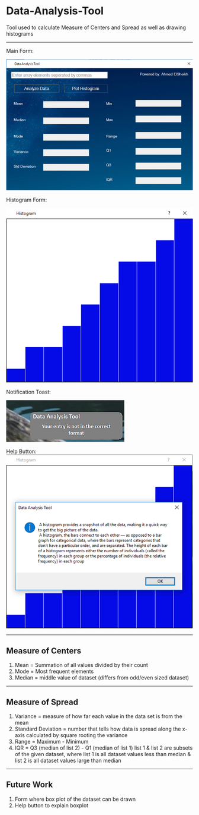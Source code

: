 # Data-Analysis-Tool
Tool used to calculate Measure of Centers and Spread as well as drawing histograms

---
Main Form:

![UI](https://github.com/elsheikh21/Data-Analysis-Tool/blob/master/The%20App%20frontend.png)

Histogram Form:

![Histogram](https://github.com/elsheikh21/Data-Analysis-Tool/blob/master/App%20Histogram%20frontend.png)

Notification Toast:

![Notification](https://github.com/elsheikh21/Data-Analysis-Tool/blob/master/Notification%20Toast.png)

Help Button:
![help Button](https://github.com/elsheikh21/Data-Analysis-Tool/blob/master/The%20Histogram.PNG)

---

## Measure of Centers

1. Mean = Summation of all values divided by their count
2. Mode = Most frequent elements
3. Median = middle value of dataset (differs from odd/even sized dataset)

---

## Measure of Spread

1. Variance = measure of how far each value in the data set is from the mean
2. Standard Deviation = number that tells how data is spread along the x-axis
  calculated by square rooting the variance
3. Range = Maximum - Minimum
4. IQR = Q3 (median of list 2) - Q1 (median of list 1)
  list 1 & list 2 are subsets of the given dataset, where list 1 is all dataset values less than median & list 2 is all dataset values large than median 
  
---

## Future Work

1. Form where box plot of the dataset can be drawn
2. Help button to explain boxplot

